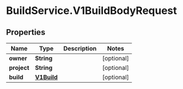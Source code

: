 # BuildService.V1BuildBodyRequest

## Properties
Name | Type | Description | Notes
------------ | ------------- | ------------- | -------------
**owner** | **String** |  | [optional] 
**project** | **String** |  | [optional] 
**build** | [**V1Build**](V1Build.md) |  | [optional] 



